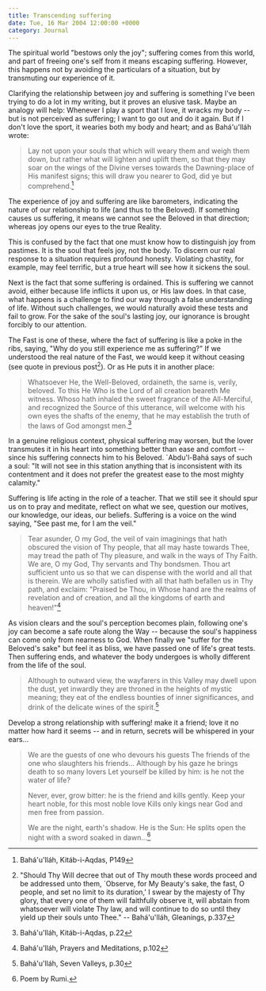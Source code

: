 ```yaml
---
title: Transcending suffering
date: Tue, 16 Mar 2004 12:00:00 +0000
category: Journal
---
```


The spiritual world "bestows only the joy"; suffering comes from this
world, and part of freeing one's self from it means escaping suffering.
However, this happens not by avoiding the particulars of a situation,
but by transmuting our experience of it.

Clarifying the relationship between joy and suffering is something I've
been trying to do a lot in my writing, but it proves an elusive task.
Maybe an analogy will help: Whenever I play a sport that I love, it
wracks my body -- but is not perceived as suffering; I want to go out
and do it again.  But if I don't love the sport, it wearies both my body
and heart; and as Bahá'u'lláh wrote:

> Lay not upon your souls that which will weary them and weigh them
> down, but rather what will lighten and uplift them, so that they may
> soar on the wings of the Divine verses towards the Dawning-place of
> His manifest signs; this will draw you nearer to God, did ye but
> comprehend.[^1]

The experience of joy and suffering are like barometers, indicating the
nature of our relationship to life (and thus to the Beloved).  If
something causes us suffering, it means we cannot see the Beloved in
that direction; whereas joy opens our eyes to the true Reality.

This is confused by the fact that one must know how to distinguish joy
from pastimes.  It is the soul that feels joy, not the body.  To discern
our real response to a situation requires profound honesty.  Violating
chastity, for example, may feel terrific, but a true heart will see how
it sickens the soul.

Next is the fact that some suffering is ordained.  This is suffering we
cannot avoid, either because life inflicts it upon us, or His law does.
In that case, what happens is a challenge to find our way through a
false understanding of life.  Without such challenges, we would
naturally avoid these tests and fail to grow.  For the sake of the
soul's lasting joy, our ignorance is brought forcibly to our attention.

The Fast is one of these, where the fact of suffering is like a poke in
the ribs, saying, "Why do you still experience me as suffering?"  If we
understood the real nature of the Fast, we would keep it without ceasing
(see quote in previous post[^2]).  Or as He puts it in another place:

> Whatsoever He, the Well-Beloved, ordaineth, the same is, verily,
> beloved.  To this He Who is the Lord of all creation beareth Me
> witness.  Whoso hath inhaled the sweet fragrance of the
> All-Merciful, and recognized the Source of this utterance, will
> welcome with his own eyes the shafts of the enemy, that he may
> establish the truth of the laws of God amongst men.[^3]

In a genuine religious context, physical suffering may worsen, but the
lover transmutes it in his heart into something better than ease and
comfort -- since his suffering connects him to his Beloved.
`Abdu'l-Bahá says of such a soul: "It will not see in this station
anything that is inconsistent with its contentment and it does not
prefer the greatest ease to the most mighty calamity."

Suffering is life acting in the role of a teacher.  That we still see it
should spur us on to pray and meditate, reflect on what we see, question
our motives, our knowledge, our ideas, our beliefs.  Suffering is a
voice on the wind saying, "See past me, for I am the veil."

> Tear asunder, O my God, the veil of vain imaginings that hath
> obscured the vision of Thy people, that all may haste towards Thee,
> may tread the path of Thy pleasure, and walk in the ways of Thy
> Faith. We are, O my God, Thy servants and Thy bondsmen.  Thou art
> sufficient unto us so that we can dispense with the world and all
> that is therein.  We are wholly satisfied with all that hath
> befallen us in Thy path, and exclaim: "Praised be Thou, in Whose
> hand are the realms of revelation and of creation, and all the
> kingdoms of earth and heaven!"[^4]

As vision clears and the soul's perception becomes plain, following
one's joy can become a safe route along the Way -- because the soul's
happiness can come only from nearness to God.  When finally we "suffer
for the Beloved's sake" but feel it as bliss, we have passed one of
life's great tests.  Then suffering ends, and whatever the body
undergoes is wholly different from the life of the soul.

> Although to outward view, the wayfarers in this Valley may dwell
> upon the dust, yet inwardly they are throned in the heights of
> mystic meaning; they eat of the endless bounties of inner
> significances, and drink of the delicate wines of the spirit.[^5]

Develop a strong relationship with suffering! make it a friend; love it
no matter how hard it seems -- and in return, secrets will be whispered
in your ears...

> We are the guests of one who devours his guests The friends of the
> one who slaughters his friends...  Although by his gaze he brings
> death to so many lovers Let yourself be killed by him: is he not the
> water of life?
> 
> Never, ever, grow bitter: he is the friend and kills gently.  Keep
> your heart noble, for this most noble love Kills only kings near God
> and men free from passion.
> 
> We are the night, earth's shadow.  He is the Sun: He splits open the
> night with a sword soaked in dawn...[^6]

[^1]:  Bahá'u'lláh, Kitáb-i-Aqdas, P149

[^2]:  "Should Thy Will decree that out of Thy mouth these words proceed
and be addressed unto them, `Observe, for My Beauty's sake, the
fast, O people, and set no limit to its duration,' I swear by the
majesty of Thy glory, that every one of them will faithfully observe
it, will abstain from whatsoever will violate Thy law, and will
continue to do so until they yield up their souls unto Thee." --
Bahá'u'lláh, Gleanings, p.337

[^3]:  Bahá'u'lláh, Kitáb-i-Aqdas, p.22

[^4]:  Bahá'u'lláh, Prayers and Meditations, p.102

[^5]:  Bahá'u'lláh, Seven Valleys, p.30

[^6]:  Poem by Rumi.


